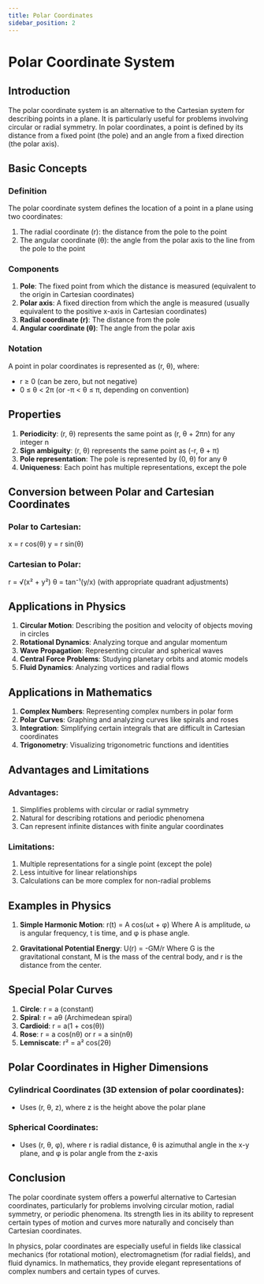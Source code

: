 ```yaml
---
title: Polar Coordinates
sidebar_position: 2
---
```


# Polar Coordinate System

## Introduction

The polar coordinate system is an alternative to the Cartesian system for describing points in a plane. It is particularly useful for problems involving circular or radial symmetry. In polar coordinates, a point is defined by its distance from a fixed point (the pole) and an angle from a fixed direction (the polar axis).

## Basic Concepts

### Definition

The polar coordinate system defines the location of a point in a plane using two coordinates:

1. The radial coordinate (r): the distance from the pole to the point
2. The angular coordinate (θ): the angle from the polar axis to the line from the pole to the point

### Components

1. **Pole**: The fixed point from which the distance is measured (equivalent to the origin in Cartesian coordinates)
2. **Polar axis**: A fixed direction from which the angle is measured (usually equivalent to the positive x-axis in Cartesian coordinates)
3. **Radial coordinate (r)**: The distance from the pole
4. **Angular coordinate (θ)**: The angle from the polar axis

### Notation

A point in polar coordinates is represented as (r, θ), where:

-   r ≥ 0 (can be zero, but not negative)
-   0 ≤ θ < 2π (or -π < θ ≤ π, depending on convention)

## Properties

1. **Periodicity**: (r, θ) represents the same point as (r, θ + 2πn) for any integer n
2. **Sign ambiguity**: (r, θ) represents the same point as (-r, θ + π)
3. **Pole representation**: The pole is represented by (0, θ) for any θ
4. **Uniqueness**: Each point has multiple representations, except the pole

## Conversion between Polar and Cartesian Coordinates

### Polar to Cartesian:

x = r cos(θ)
y = r sin(θ)

### Cartesian to Polar:

r = √(x² + y²)
θ = tan⁻¹(y/x) (with appropriate quadrant adjustments)

## Applications in Physics

1. **Circular Motion**: Describing the position and velocity of objects moving in circles
2. **Rotational Dynamics**: Analyzing torque and angular momentum
3. **Wave Propagation**: Representing circular and spherical waves
4. **Central Force Problems**: Studying planetary orbits and atomic models
5. **Fluid Dynamics**: Analyzing vortices and radial flows

## Applications in Mathematics

1. **Complex Numbers**: Representing complex numbers in polar form
2. **Polar Curves**: Graphing and analyzing curves like spirals and roses
3. **Integration**: Simplifying certain integrals that are difficult in Cartesian coordinates
4. **Trigonometry**: Visualizing trigonometric functions and identities

## Advantages and Limitations

### Advantages:

1. Simplifies problems with circular or radial symmetry
2. Natural for describing rotations and periodic phenomena
3. Can represent infinite distances with finite angular coordinates

### Limitations:

1. Multiple representations for a single point (except the pole)
2. Less intuitive for linear relationships
3. Calculations can be more complex for non-radial problems

## Examples in Physics

1. **Simple Harmonic Motion**:
   r(t) = A cos(ωt + φ)
   Where A is amplitude, ω is angular frequency, t is time, and φ is phase angle.

2. **Gravitational Potential Energy**:
   U(r) = -GM/r
   Where G is the gravitational constant, M is the mass of the central body, and r is the distance from the center.

## Special Polar Curves

1. **Circle**: r = a (constant)
2. **Spiral**: r = aθ (Archimedean spiral)
3. **Cardioid**: r = a(1 + cos(θ))
4. **Rose**: r = a cos(nθ) or r = a sin(nθ)
5. **Lemniscate**: r² = a² cos(2θ)

## Polar Coordinates in Higher Dimensions

### Cylindrical Coordinates (3D extension of polar coordinates):

-   Uses (r, θ, z), where z is the height above the polar plane

### Spherical Coordinates:

-   Uses (r, θ, φ), where r is radial distance, θ is azimuthal angle in the x-y plane, and φ is polar angle from the z-axis

## Conclusion

The polar coordinate system offers a powerful alternative to Cartesian coordinates, particularly for problems involving circular motion, radial symmetry, or periodic phenomena. Its strength lies in its ability to represent certain types of motion and curves more naturally and concisely than Cartesian coordinates.

In physics, polar coordinates are especially useful in fields like classical mechanics (for rotational motion), electromagnetism (for radial fields), and fluid dynamics. In mathematics, they provide elegant representations of complex numbers and certain types of curves.
